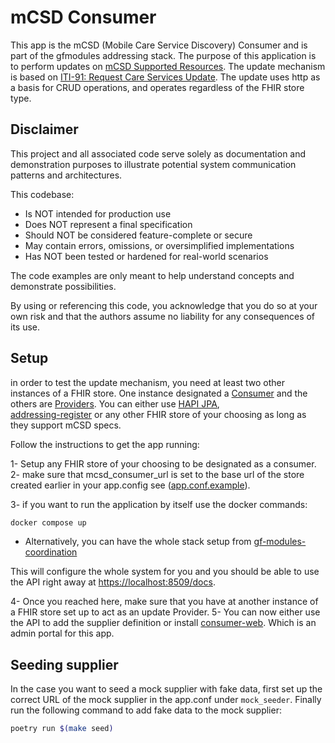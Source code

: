 # mCSD Consumer

This app is the mCSD (Mobile Care Service Discovery) Consumer and is part of the
gfmodules addressing stack. The purpose of this application is
to perform updates on [mCSD Supported Resources](https://profiles.ihe.net/ITI/mCSD/index.html).
The update mechanism is based on [ITI-91: Request Care Services Update](https://profiles.ihe.net/ITI/mCSD/ITI-91.html).
The update uses http as a basis for CRUD operations, and operates regardless of
the FHIR store type.

## Disclaimer

This project and all associated code serve solely as documentation
and demonstration purposes to illustrate potential system
communication patterns and architectures.

This codebase:

- Is NOT intended for production use
- Does NOT represent a final specification
- Should NOT be considered feature-complete or secure
- May contain errors, omissions, or oversimplified implementations
- Has NOT been tested or hardened for real-world scenarios

The code examples are only meant to help understand concepts and demonstrate possibilities.

By using or referencing this code, you acknowledge that you do so at your own
risk and that the authors assume no liability for any consequences of its use.

## Setup

in order to test the update mechanism, you need at least two other instances of
a FHIR store. One instance
designated a [Consumer](https://profiles.ihe.net/ITI/mCSD/volume-1.html#146113-care-services-update-consumer)
and the others are
[Providers](https://profiles.ihe.net/ITI/mCSD/volume-1.html#146113-care-services-update-consumer).
You can either use [HAPI JPA](https://hapifhir.io/hapi-fhir/),  
[addressing-register](https://github.com/minvws/gfmodules-addressing-register) or
any other FHIR store of your choosing as long as they support mCSD specs.

Follow the instructions to get the app running:

1- Setup any FHIR store of your choosing to be designated as a consumer.
2- make sure that mcsd_consumer_url is set to the base url of the store created earlier
in your app.config see ([app.conf.example](./app.conf.example)).

3- if you want to run the application by itself use the docker commands:

```bash
docker compose up
```

- Alternatively, you can have the whole stack setup from [gf-modules-coordination](https://github.com/minvws/gfmodules-coordination)

This will configure the whole system for you and you should be able to use the
API right away at <https://localhost:8509/docs>.

4- Once you reached here, make sure that you have at another instance of a
FHIR store set up to act as an update Provider.
5- You can now either use the API to add the supplier definition or install [consumer-web](https://github.com/minvws/gfmodules-mcsd-consumer-web).
Which is an admin portal for this app.

## Seeding supplier

In the case you want to seed a mock supplier with fake data, first set up the correct
URL of the mock supplier in the app.conf under `mock_seeder`.
Finally run the following command to add fake data to the mock supplier:

```bash
poetry run $(make seed)
```
